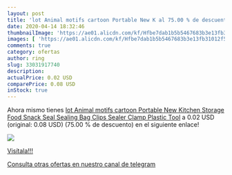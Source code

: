 ```yaml
---
layout: post
title: 'lot Animal motifs cartoon Portable New K al 75.00 % de descuento'
date: 2020-04-14 18:32:46
thumbnailImage: 'https://ae01.alicdn.com/kf/Hfbe7dab1b5b5467683b3e13fb31012f5K/lot-Animal-motifs-cartoon-Portable-New-Kitchen-Storage-Food-Snack-Seal-Sealing-Bag-Clips-Sealer-Clamp.jpg_350x350._SL200_.jpg'
images: [ 'https://ae01.alicdn.com/kf/Hfbe7dab1b5b5467683b3e13fb31012f5K/lot-Animal-motifs-cartoon-Portable-New-Kitchen-Storage-Food-Snack-Seal-Sealing-Bag-Clips-Sealer-Clamp.jpg_350x350._SL200_.jpg' ]
comments: true
category: ofertas
author: ring
slug: 33031917740
description:
actualPrice: 0.02 USD
comparePrice: 0.08 USD
inStock: true
---
```


Ahora mismo tienes [lot Animal motifs cartoon Portable New Kitchen Storage Food Snack Seal Sealing Bag Clips Sealer Clamp Plastic Tool](https://www.amazon.com/dp/33031917740/?tag=redken08-20) a 0.02 USD (original: 0.08 USD) (75.00 %  de descuento) en el siguiente enlace!

[![](https://ae01.alicdn.com/kf/Hfbe7dab1b5b5467683b3e13fb31012f5K/lot-Animal-motifs-cartoon-Portable-New-Kitchen-Storage-Food-Snack-Seal-Sealing-Bag-Clips-Sealer-Clamp.jpg_350x350._SL200_.jpg)](https://www.amazon.com/dp/33031917740/?tag=redken08-20)

[Visítala!!!](https://www.amazon.com/dp/33031917740/?tag=redken08-20)

[Consulta otras ofertas en nuestro canal de telegram](https://t.me/s/ofertas25)
